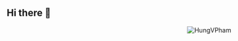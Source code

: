 ## Hi there 👋

<a href="/">
  <img src="https://github-readme-stats.vercel.app/api?username=HungVPham&show_icons=true&theme=radical" alt="HungVPham" align="right"  />
</a>

<!--
**HungVPham/HungVPham** is a ✨ _special_ ✨ repository because its `README.md` (this file) appears on your GitHub profile.

Here are some ideas to get you started:

- 🔭 I’m currently working on ...
- 🌱 I’m currently learning ...
- 👯 I’m looking to collaborate on ...
- 🤔 I’m looking for help with ...
- 💬 Ask me about ...
- 📫 How to reach me: ...
- 😄 Pronouns: ...
- ⚡ Fun fact: ...
-->

